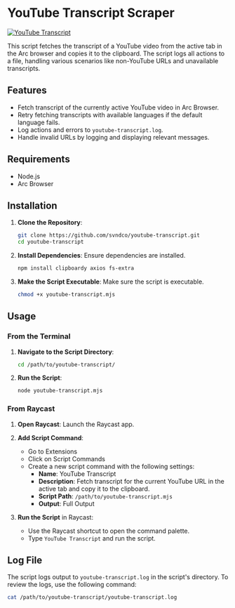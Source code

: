 # YouTube Transcript Scraper

[![YouTube Transcript](https://img.shields.io/badge/YouTube-Transcript-blue)](https://github.com/svndco/youtube-transcript)

This script fetches the transcript of a YouTube video from the active tab in the Arc browser and copies it to the clipboard. The script logs all actions to a file, handling various scenarios like non-YouTube URLs and unavailable transcripts.

## Features

-   Fetch transcript of the currently active YouTube video in Arc Browser.
-   Retry fetching transcripts with available languages if the default language fails.
-   Log actions and errors to `youtube-transcript.log`.
-   Handle invalid URLs by logging and displaying relevant messages.

## Requirements

-   Node.js
-   Arc Browser

## Installation

1. **Clone the Repository**:
    ```sh
    git clone https://github.com/svndco/youtube-transcript.git
    cd youtube-transcript
    ```

2. **Install Dependencies**:
    Ensure dependencies are installed.
    ```sh
    npm install clipboardy axios fs-extra
    ```

3. **Make the Script Executable**:
    Make sure the script is executable.
    ```sh
    chmod +x youtube-transcript.mjs
    ```

## Usage

### From the Terminal

1. **Navigate to the Script Directory**:
    ```sh
    cd /path/to/youtube-transcript/
    ```

2. **Run the Script**:
    ```sh
    node youtube-transcript.mjs
    ```

### From Raycast

1. **Open Raycast**:
    Launch the Raycast app.

2. **Add Script Command**:
    - Go to Extensions
    - Click on Script Commands
    - Create a new script command with the following settings:
        - **Name**: YouTube Transcript
        - **Description**: Fetch transcript for the current YouTube URL in the active tab and copy it to the clipboard.
        - **Script Path**: `/path/to/youtube-transcript.mjs`
        - **Output**: Full Output

3. **Run the Script** in Raycast:
    - Use the Raycast shortcut to open the command palette.
    - Type `YouTube Transcript` and run the script.

## Log File

The script logs output to `youtube-transcript.log` in the script's directory. To review the logs, use the following command:

```sh
cat /path/to/youtube-transcript/youtube-transcript.log
